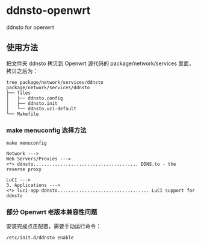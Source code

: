 # ddnsto-openwrt
ddnsto for openwrt

## 使用方法

把文件夹 ddnsto 拷贝到 Openwrt 源代码的 package/network/services 里面，拷贝之后为：

```
tree package/network/services/ddnsto
package/network/services/ddnsto
├── files
│   ├── ddnsto.config
│   ├── ddnsto.init
│   └── ddnsto.uci-default
└── Makefile
```

### make menuconfig 选择方法

```
make menuconfig

Network --->
Web Servers/Proxies --->
<*> ddnsto....................................... DDNS.to - the reverse proxy

LuCI --->
3. Applications --->
<*> luci-app-ddnsto.................................. LuCI support for ddnsto
```

### 部分 Openwrt 老版本兼容性问题

安装完成点击配置，需要手动运行命令：

```
/etc/init.d/ddnsto enable
```
